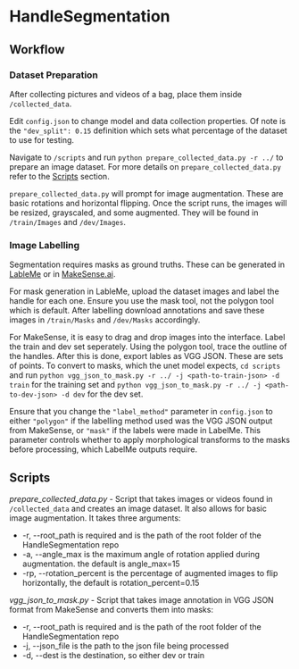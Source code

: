 # HandleSegmentation

## Workflow

### Dataset Preparation
After collecting pictures and videos of a bag, place them inside `/collected_data`.

Edit `config.json` to change model and data collection properties. Of note is the `"dev_split": 0.15` definition which sets what percentage of the dataset to use for testing.

Navigate to `/scripts` and run `python prepare_collected_data.py -r ../` to prepare an image dataset. For more details on `prepare_collected_data.py` refer to the [Scripts](#Scripts) section.

`prepare_collected_data.py` will prompt for image augmentation. These are basic rotations and horizontal flipping. Once the script runs, the images will be resized, grayscaled, and some augmented. They will be found in `/train/Images` and `/dev/Images`.

### Image Labelling
Segmentation requires masks as ground truths. These can be generated in [LableMe](http://labelme.csail.mit.edu/Release3.0/) or in [MakeSense.ai](https://www.makesense.ai/).

For mask  generation in LableMe, upload the dataset images and label the handle for each one. Ensure you use the mask tool, not the polygon tool which is default. After labelling download annotations and save these images in `/train/Masks` and `/dev/Masks` accordingly.

For MakeSense, it is easy to drag and drop images into the interface. Label the train and dev set seperately. Using the polygon tool, trace the outline of the handles. After this is done, export lables as VGG JSON. These are sets of points. To convert to masks, which the unet model expects, `cd scripts` and run `python vgg_json_to_mask.py -r ../ -j <path-to-train-json> -d train` for the training set and `python vgg_json_to_mask.py -r ../ -j <path-to-dev-json> -d dev` for the dev set.

Ensure that you change the `"label_method"` parameter in `config.json` to either `"polygon"` if the labelling method used was the VGG JSON output from MakeSense, or `"mask"` if the labels were made in LabelMe. This parameter controls whether to apply morphological transforms to the masks before processing, which LabelMe outputs require.

## Scripts

_prepare_collected_data.py_ - Script that takes images or videos found in `/collected_data` and creates an image dataset. It also allows for basic image augmentation. It takes three arguments:
<ul>
  <li> -r, --root_path is required and is the path of the root folder of the HandleSegmentation repo        </li>
  <li>-a, --angle_max is the maximum angle of rotation applied during augmentation. the default is angle_max=15</li>
  <li>-rp, --rotation_percent is the percentage of augmented images to flip horizontally, the default is rotation_percent=0.15</li>
</ul>

_vgg_json_to_mask.py_ - Script that takes image annotation in VGG JSON format from MakeSense and converts them into masks:
<ul>
  <li> -r, --root_path is required and is the path of the root folder of the HandleSegmentation repo        </li>
  <li> -j, --json_file is the path to the json file being processed</li>
  <li>-d, --dest is the destination, so either dev or train</li>
</ul>

